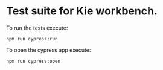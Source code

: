 # Test suite for Kie workbench.

To run the tests execute: 
```
npm run cypress:run
```

To open the cypress app execute:
```
npm run cypress:open
```
